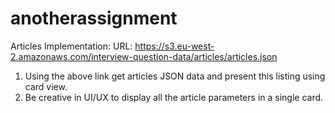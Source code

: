 # anotherassignment
Articles Implementation:
URL: ​https://s3.eu-west-2.amazonaws.com/interview-question-data/articles/articles.json
1) Using the above link get articles JSON data and present this listing using card view.
2) Be creative in UI/UX to display all the article parameters in a single card.
